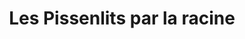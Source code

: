 ---
title: "Les Pissenlits par la racine"
url: /brest/les-pissenlits-par-la-racine/
shop: fleuriste
---